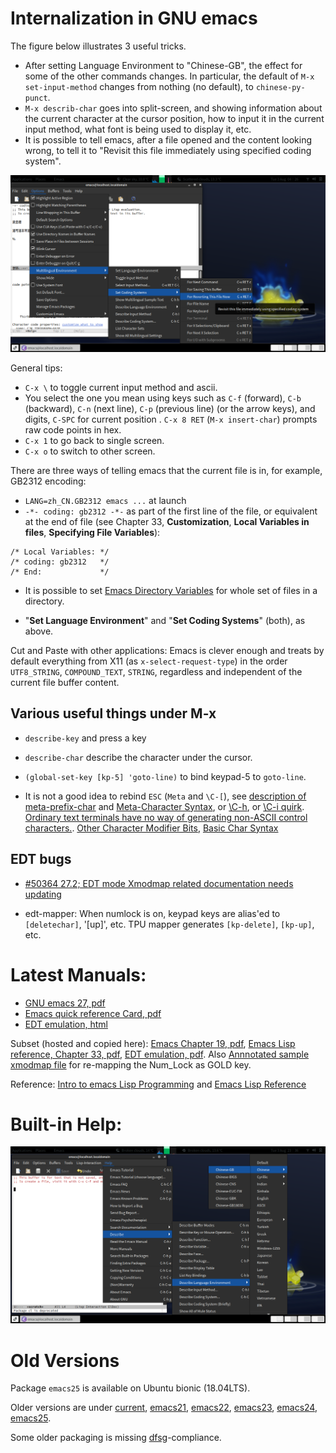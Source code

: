 # Internalization in GNU emacs

The figure below illustrates 3 useful tricks.

- After setting Language Environment to "Chinese-GB", the effect for some
of the other commands changes. In particular, the default of
`M-x set-input-method` changes from nothing (no default), to `chinese-py-punct`.
- `M-x describ-char` goes into split-screen, and showing information about the
current character at the cursor position, how to input it in the current input
method, what font is being used to display it, etc.
- It is possible to tell emacs, after a file opened and the content looking wrong,
to tell it to "Revisit this file immediately using specified coding system".

![Illustration for three useful tricks](Screenshot-Emacs-3Things.png)

General tips:

- `C-x \` to toggle current input method and ascii.
- You select the one you mean using keys such as `C-f` (forward), `C-b` (backward), `C-n` (next line), `C-p` (previous line) (or the
arrow keys), and digits,  `C-SPC` for current position . `C-x 8 RET` (`M-x insert-char`) prompts raw code points in hex.
- `C-x 1` to go back to single screen.
- `C-x o` to switch to other screen.

There are three ways of telling emacs that the current file is in, for example, GB2312 encoding:

- `LANG=zh_CN.GB2312 emacs ...` at launch
- `-*- coding: gb2312 -*-` as part of the first line of the file, or equivalent at the end of file (see Chapter 33, **Customization**, **Local Variables in files**, **Specifying File Variables**):

```
/* Local Variables: */
/* coding: gb2312   */
/* End:             */
```

- It is possible to set [Emacs Directory Variables](https://www.gnu.org/software/emacs/manual/html_node/emacs/Directory-Variables.html) for whole set of files
in a directory.

- "**Set Language Environment**" and "**Set Coding Systems**" (both), as above.

Cut and Paste with other applications: Emacs is clever enough and treats by default everything from X11
(as `x-select-request-type`) in the order `UTF8_STRING`, `COMPOUND_TEXT`, `STRING`, regardless and independent
of the current file buffer content.

## Various useful things under M-x

- `describe-key` and press a key

- `describe-char` describe the character under the cursor.

- `(global-set-key [kp-5] 'goto-line)` to bind keypad-5 to `goto-line`.

- It is not a good idea to rebind `ESC` (`Meta` and `\C-[`), see [description of meta-prefix-char](https://www.gnu.org/software/emacs/manual/html_node/elisp/Functions-for-Key-Lookup.html) and [Meta-Character Syntax](https://www.gnu.org/software/emacs/manual/html_node/elisp/Meta_002dChar-Syntax.html), or [\C-h](https://www.gnu.org/software/emacs/manual/html_node/elisp/Help-Functions.html), or
[\C-i quirk](https://www.gnu.org/software/emacs/manual/html_node/elisp/Ctl_002dChar-Syntax.html).
[Ordinary text terminals have no way of generating non-ASCII control characters.](https://www.gnu.org/software/emacs/manual/html_node/elisp/Ctl_002dChar-Syntax.html).
[Other Character Modifier Bits](https://www.gnu.org/software/emacs/manual/html_node/elisp/Other-Char-Bits.html), [Basic Char Syntax](https://gnu.org/software/emacs/manual/html_node/elisp/Basic-Char-Syntax.html)

## EDT bugs

- [#50364 27.2; EDT mode Xmodmap related documentation needs updating](https://debbugs.gnu.org/cgi/bugreport.cgi?bug=50364)

- edt-mapper: When numlock is on, keypad keys are alias'ed to `[deletechar]`, '[up]', etc. TPU mapper generates `[kp-delete]`, `[kp-up]`, etc.

# Latest Manuals:

- [GNU emacs 27, pdf](https://www.gnu.org/software/emacs/manual/pdf/emacs.pdf)
- [Emacs quick reference Card, pdf](https://www.gnu.org/software/emacs/refcards/pdf/refcard.pdf)
- [EDT emulation, html](https://www.gnu.org/software/emacs/manual/html_mono/edt.html)

Subset (hosted and copied here): [Emacs Chapter 19, pdf](emacs-27-chapter19.pdf),
[Emacs Lisp reference, Chapter 33, pdf](elisp-27-chapter33.pdf), [EDT emulation, pdf](edt.pdf).
Also [Annnotated sample xmodmap file](xmodmap.txt) for re-mapping the Num_Lock as GOLD key.

Reference: [Intro to emacs Lisp Programming](https://www.gnu.org/software/emacs/manual/pdf/eintr.pdf) and
[Emacs Lisp Reference](https://www.gnu.org/software/emacs/manual/pdf/elisp.pdf)

# Built-in Help:

![Help Describe Chinese](ScreenshotHelpDescribe.png)

# Old Versions

Package `emacs25` is available on Ubuntu bionic (18.04LTS).

Older versions are under
[current](http://old-releases.ubuntu.com/ubuntu/pool/universe/e/emacs/),
[emacs21](http://old-releases.ubuntu.com/ubuntu/pool/universe/e/emacs21/),
[emacs22](http://old-releases.ubuntu.com/ubuntu/pool/universe/e/emacs22/),
[emacs23](http://old-releases.ubuntu.com/ubuntu/pool/universe/e/emacs23/),
[emacs24](http://old-releases.ubuntu.com/ubuntu/pool/universe/e/emacs24/),
[emacs25](http://old-releases.ubuntu.com/ubuntu/pool/universe/e/emacs25/).

Some older packaging is missing [dfsg](https://en.wikipedia.org/wiki/Debian_Free_Software_Guidelines)-compliance.
